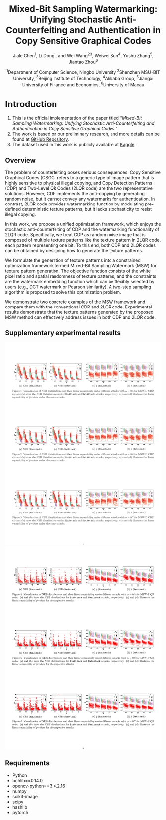 <div align="center">
<h1>Mixed-Bit Sampling Watermarking: Unifying Stochastic Anti-Counterfeiting and Authentication in Copy Sensitive Graphical Codes</h1>

Jiale Chen<sup>1</sup>, Li Dong<sup>1</sup>, and Wei Wang<sup>23</sup>, Weiwei Sun<sup>4</sup>, Yushu Zhang<sup>5</sup>, Jiantao Zhou<sup>6</sup>

<sup>1</sup>Department of Computer Science, Ningbo University
<sup>2</sup>Shenzhen MSU-BIT University,
<sup>3</sup>Beijing Institute of Technology,
<sup>4</sup>Alibaba Group,
<sup>5</sup>Jiangxi University of Finance and Economics,
<sup>6</sup>University of Macau
</div>

# Introduction
1. This is the official implementation of the paper titled *"Mixed-Bit Sampling Watermarking: Unifying Stochastic Anti-Counterfeiting and Authentication in Copy Sensitive Graphical Codes."*
2. The work is based on our preliminary research, and more details can be found at [GitHub Repository](https://github.com/chenoly/MSG).
3. The dataset used in this work is publicly available at [Kaggle](https://www.kaggle.com/datasets/chenoly/msw-dataset).

## Overview
The problem of counterfeiting poses serious consequences. Copy Sensitive Graphical Codes (CSGC) refers to a generic type of image pattern that is highly sensitive to physical illegal copying, and Copy Detection Patterns (CDP) and Two-Level QR Codes (2LQR code) are the two representative solutions. However, CDP implements the anti-copying by generating random noise, but it cannot convey any watermarks for authentication. In contrast, 2LQR code provides watermarking function by modulating pre-defined deterministic texture patterns, but it lacks stochasticity to resist illegal copying.

In this work, we propose a unified optimization framework, which enjoys the stochastic anti-counterfeiting of CDP and the watermarking functionality of 2LQR code. Specifically, we treat CDP as random noise image that is composed of multiple texture patterns like the texture pattern in 2LQR code, each pattern representing one bit. To this end, both CDP and 2LQR codes can be obtained by designing how to generate the texture patterns.

We formulate the generation of texture patterns into a constrained optimization framework termed Mixed-Bit Sampling Watermark (MSW) for texture pattern generation. The objective function consists of the white pixel ratio and spatial randomness of texture patterns, and the constraints are the watermark embedding function which can be flexibly selected by users (e.g., DCT watermark or Pearson similarity). A two-step sampling algorithm is proposed to solve this optimization problem.

We demonstrate two concrete examples of the MSW framework and compare them with the conventional CDP and 2LQR code. Experimental results demonstrate that the texture patterns generated by the proposed MSW method can effectively address issues in both CDP and 2LQR code.
## Supplementary experimental results

![](all_result_1.png)
![](all_result_2.png)

## Requirements
- Python
- bchlib==0.14.0
- opencv-python==3.4.2.16
- numpy
- scikit-image
- scipy
- hashlib
- pytorch
